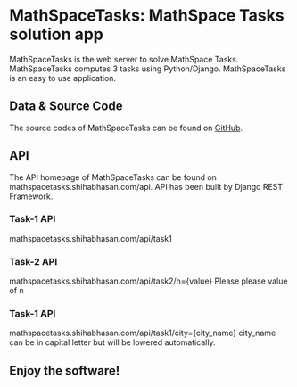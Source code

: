 # MathSpaceTasks: MathSpace Tasks solution app

MathSpaceTasks is the web server to solve MathSpace Tasks. MathSpaceTasks computes 3 tasks using Python/Django. MathSpaceTasks is an easy to use application.

## Data & Source Code
The source codes of MathSpaceTasks can be found on [GitHub](https://github.com/shihabhasan/mathspacetasks).

## API
The API homepage of MathSpaceTasks can be found on mathspacetasks.shihabhasan.com/api. API has been built by Django REST Framework.

### Task-1 API
mathspacetasks.shihabhasan.com/api/task1

### Task-2 API
mathspacetasks.shihabhasan.com/api/task2/n={value}
Please please value of n

### Task-1 API
mathspacetasks.shihabhasan.com/api/task1/city={city_name}
city_name can be in capital letter but will be lowered automatically.

## Enjoy the software!


